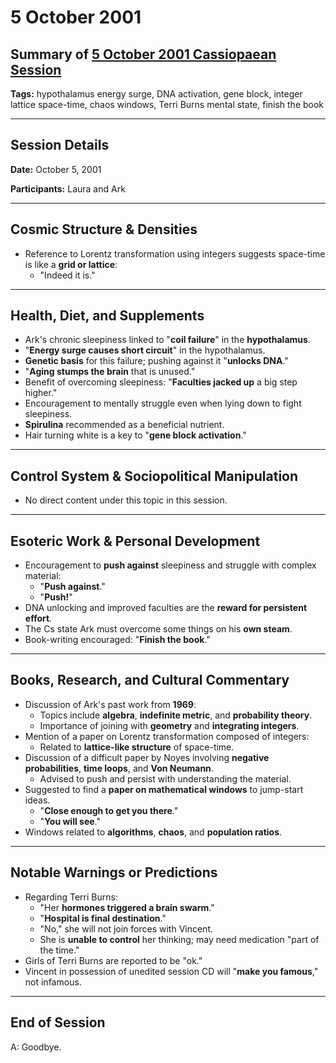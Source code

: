# 5 October 2001

## Summary of [5 October 2001 Cassiopaean Session](https://cassiopaea.org/forum/threads/session-5-october-2001.18641/)

**Tags:** hypothalamus energy surge, DNA activation, gene block, integer lattice space-time, chaos windows, Terri Burns mental state, finish the book

---

## Session Details

**Date:** October 5, 2001

**Participants:** Laura and Ark

---

## Cosmic Structure & Densities

- Reference to Lorentz transformation using integers suggests space-time is like a **grid or lattice**:
    - "Indeed it is."

---

## Health, Diet, and Supplements

- Ark's chronic sleepiness linked to "**coil failure**" in the **hypothalamus**.
- "**Energy surge causes short circuit**" in the hypothalamus.
- **Genetic basis** for this failure; pushing against it "**unlocks DNA**."
- "**Aging stumps the brain** that is unused."
- Benefit of overcoming sleepiness: "**Faculties jacked up** a big step higher."
- Encouragement to mentally struggle even when lying down to fight sleepiness.
- **Spirulina** recommended as a beneficial nutrient.
- Hair turning white is a key to "**gene block activation**."

---

## Control System & Sociopolitical Manipulation

- No direct content under this topic in this session.

---

## Esoteric Work & Personal Development

- Encouragement to **push against** sleepiness and struggle with complex material:
    - "**Push against**."
    - "**Push!**"
- DNA unlocking and improved faculties are the **reward for persistent effort**.
- The Cs state Ark must overcome some things on his **own steam**.
- Book-writing encouraged: "**Finish the book**."

---

## Books, Research, and Cultural Commentary

- Discussion of Ark's past work from **1969**:
    - Topics include **algebra**, **indefinite metric**, and **probability theory**.
    - Importance of joining with **geometry** and **integrating integers**.
- Mention of a paper on Lorentz transformation composed of integers:
    - Related to **lattice-like structure** of space-time.
- Discussion of a difficult paper by Noyes involving **negative probabilities**, **time loops**, and **Von Neumann**.
    - Advised to push and persist with understanding the material.
- Suggested to find a **paper on mathematical windows** to jump-start ideas.
    - "**Close enough to get you there**."
    - "**You will see**."
- Windows related to **algorithms**, **chaos**, and **population ratios**.

---

## Notable Warnings or Predictions

- Regarding Terri Burns:
    - "Her **hormones triggered a brain swarm**."
    - "**Hospital is final destination**."
    - "No," she will not join forces with Vincent.
    - She is **unable to control** her thinking; may need medication "part of the time."
- Girls of Terri Burns are reported to be "ok."
- Vincent in possession of unedited session CD will "**make you famous**," not infamous.

---

## End of Session

A: Goodbye.

